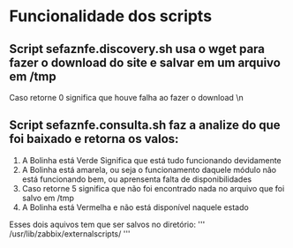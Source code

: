 # Funcionalidade dos scripts 
## Script sefaznfe.discovery.sh usa o wget para fazer o download do site e salvar em um arquivo em /tmp
Caso retorne 0 significa que houve falha ao fazer o download \n
## Script sefaznfe.consulta.sh faz a analize do que foi baixado e retorna os valos:
1. A Bolinha está Verde Significa que está tudo funcionando devidamente
2. A Bolinha está amarela, ou seja o funcionamento daquele módulo não está funcionando bem, ou aprensenta falta de disponibilidades 
5. Caso retorne 5 significa que não foi encontrado nada no arquivo que foi salvo em /tmp
0. A Bolinha está Vermelha e não está disponível naquele estado

Esses dois aquivos tem que ser salvos no diretório:
'''
/usr/lib/zabbix/externalscripts/
'''
